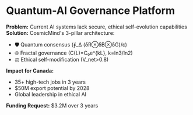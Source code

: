 # Quantum-AI Governance Platform
**Problem:** Current AI systems lack secure, ethical self-evolution capabilities  
**Solution:** CosmicMind's 3-pillar architecture:  
- 🛡️ Quantum consensus (∮_Δ (δR⊗δB⊗δG)/ε)  
- 🌐 Fractal governance (C(L)=C₀e^{kL}, k=ln3/ln2)  
- ⚖️ Ethical self-modification (V_net>0.8)  

**Impact for Canada:**  
- 35+ high-tech jobs in 3 years  
- $50M export potential by 2028  
- Global leadership in ethical AI  

**Funding Request:** $3.2M over 3 years  